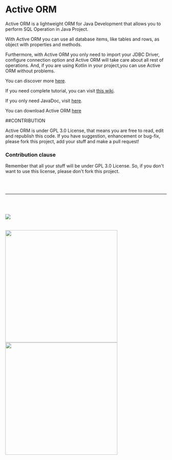 # Active ORM

Active ORM is a lightweight ORM for Java Development that allows you to perform SQL Operation in Java Project.

With Active ORM you can use all database items, like tables and rows, as object with properties and methods.

Furthermore, with Active ORM you only need to import your JDBC Driver, configure connection option and Active ORM will take care about all rest of operations. And, if you are using Kotlin in your project,you can use Active ORM without problems.

You can discover more [here](https://andreacivita.github.io/active-orm/).

If you need complete tutorial, you can visit [this wiki](https://github.com/andreacivita/active-orm/wiki).

If you only need JavaDoc, visit [here](https://andreacivita.github.io/active-orm/javadoc/).

You can download Active ORM [here](https://github.com/andreacivita/active-orm/releases/latest)

##CONTRIBUTION

Active ORM is under GPL 3.0 License, that means you are free to read, edit and republish this code. If you have suggestion, enhancement or bug-fix, please fork this project, add your stuff and make a pull request! 

### Contribution clause

Remember that all your stuff will be under GPL 3.0 License. So, if you don't want to use this license, please don't fork this project.

<br><br><hr><br><br>

<div>
<img src="https://andreacivita.github.io/active-orm/images/andreacivita.png"/>
<br><br><br>
  <img src="http://individual.utoronto.ca/mingyuanli/images/java_desktop.jpg" width="350px" />
  <img src="http://miptstream.ru/wp-content/uploads/2016/04/logo_Kotlin.png" width="350px"  />
</div>
